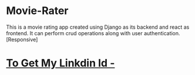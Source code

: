 # Movie-Rater
This is a movie rating app created using Django as its backend and react as frontend. It can perform crud operations along with user authentication. [Responsive]
# [To Get My Linkdin Id -](https://www.linkedin.com/in/ankki-shah/)
